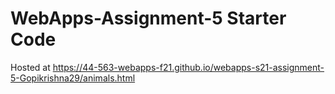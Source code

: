 # WebApps-Assignment-5 Starter Code
Hosted at <https://44-563-webapps-f21.github.io/webapps-s21-assignment-5-Gopikrishna29/animals.html>